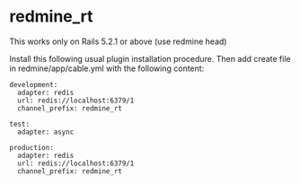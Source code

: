 # redmine_rt

This works only on Rails 5.2.1 or above (use redmine head)

Install this following usual plugin installation procedure.
Then add create file in redmine/app/cable.yml with the following content:
```
development:
  adapter: redis
  url: redis://localhost:6379/1
  channel_prefix: redmine_rt

test:
  adapter: async

production:
  adapter: redis
  url: redis://localhost:6379/1
  channel_prefix: redmine_rt
```
